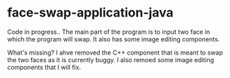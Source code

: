 # face-swap-application-java
Code in progress..
The main part of the program is to input two face in which the program will swap. It also has some image editing components.

What's missing? 
I ahve removed the C++ component that is meant to swap the two faces as it is currently buggy. I also remoed some image editing components that I will fix.
